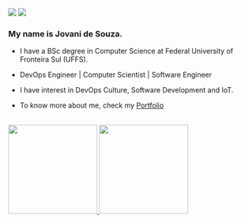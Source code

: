<div align="left">
  <a href = "mailto:jovanidesouza@gmail.com"><img src="https://img.shields.io/badge/Gmail-D14836?style=for-the-badge&logo=gmail&logoColor=white" target="_blank"></a>
  <a href="https://www.linkedin.com/in/jovani-de-souza-94ba9b67/" target="_blank"><img src="https://img.shields.io/badge/-LinkedIn-%230077B5?style=for-the-badge&logo=linkedin&logoColor=white" target="_blank"></a>
  

</div> 



### My name is Jovani de Souza.

- I have a BSc degree in Computer Science at Federal University of Fronteira Sul (UFFS). 

- DevOps Engineer | Computer Scientist | Software Engineer

- I have interest in DevOps Culture, Software Development and IoT.

- To know more about me, check my <a href="https://jovanidesouza.github.io/" target="_blank">Portfolio</a>

<br>
<div align="left">
  <a href="https://github.com/jovanidesouza">
  <img height="180em" src="https://github-readme-stats.vercel.app/api?username=jovanidesouza&show_icons=true&theme=dark&include_all_commits=true&count_private=true"/>
  <img height="180em" src="https://github-readme-stats.vercel.app/api/top-langs/?username=jovanidesouza&layout=compact&langs_count=8&theme=dark&hide=assembly,jupyter%20notebook"/>
</div> 


